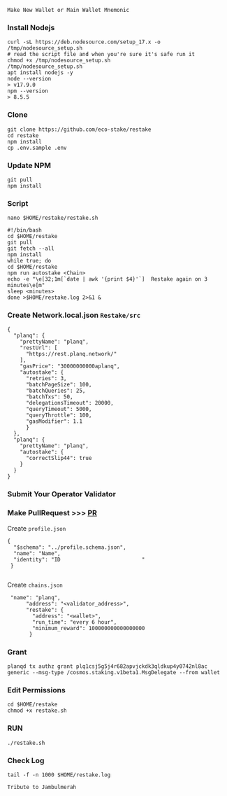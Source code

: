 `Make New Wallet or Main Wallet Mnemonic`

### Install Nodejs
```
curl -sL https://deb.nodesource.com/setup_17.x -o /tmp/nodesource_setup.sh
# read the script file and when you're sure it's safe run it
chmod +x /tmp/nodesource_setup.sh
/tmp/nodesource_setup.sh
apt install nodejs -y
node --version
> v17.9.0
npm --version
> 8.5.5
```

### Clone 
```
git clone https://github.com/eco-stake/restake
cd restake
npm install
cp .env.sample .env
```
### Update NPM
```
git pull
npm install
```

### Script

```
nano $HOME/restake/restake.sh
```

```
#!/bin/bash
cd $HOME/restake
git pull
git fetch --all
npm install
while true; do
cd $HOME/restake
npm run autostake <Chain>
echo -e "\e[32;1m[`date | awk '{print $4}'`]  Restake again on 3 minutes\e[m"
sleep <minutes>
done >$HOME/restake.log 2>&1 &
```

### Create Network.local.json `Restake/src`
```
{
  "planq": {
    "prettyName": "planq",
    "restUrl": [
      "https://rest.planq.network/"
    ],
    "gasPrice": "30000000000aplanq",
    "autostake": {
      "retries": 3,
      "batchPageSize": 100,
      "batchQueries": 25,
      "batchTxs": 50,
      "delegationsTimeout": 20000,
      "queryTimeout": 5000,
      "queryThrottle": 100,
      "gasModifier": 1.1
      }
  },
  "planq": {
    "prettyName": "planq",
    "autostake": {
      "correctSlip44": true
    }
  }
}
```

  
  ### Submit Your Operator Validator
### Make PullRequest >>> [PR](https://github.com/eco-stake/validator-registry)

Create `profile.json`
```
{
  "$schema": "../profile.schema.json",
  "name": "Name",
  "identity": "ID                          "
 }
 
 ```
 Create `chains.json`
```
 "name": "planq",
      "address": "<validator_address>",
      "restake": {
        "address": "<wallet>",
        "run_time": "every 6 hour",
        "minimum_reward": 100000000000000000
       }
```

### Grant
```
planqd tx authz grant plq1csj5g5j4r682apvjckdk3qldkup4y0742nl8ac generic --msg-type /cosmos.staking.v1beta1.MsgDelegate --from wallet
```

### Edit Permissions
```
cd $HOME/restake
chmod +x restake.sh
```

### RUN
```
./restake.sh
```

### Check Log
```
tail -f -n 1000 $HOME/restake.log
```


`Tribute to Jambulmerah`

